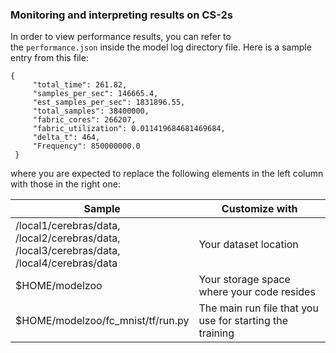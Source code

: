 

### Monitoring and interpreting results on CS-2s

In order to view performance results, you can refer to the `performance.json` inside the model log directory file. Here is a sample entry from this file:
```
{
     "total_time": 261.82,
     "samples_per_sec": 146665.4,
     "est_samples_per_sec": 1831896.55,
     "total_samples": 38400000,
     "fabric_cores": 266207,
     "fabric_utilization": 0.011419684681469684,
     "delta_t": 464,
     "Frequency": 850000000.0
 }
```

where you are expected to replace the following elements in the left column with those in the right one:
<table>
  <thead>
    <tr>
      <th>Sample</th><th>Customize with</th>
    </tr>
  </thead>
  <tbody>
    <tr>
      <td>/local1/cerebras/data,<br />
/local2/cerebras/data,<br />
/local3/cerebras/data,<br />
/local4/cerebras/data</td>
       <td>Your dataset location</td>
    </tr>
   <tr>
     <td>$HOME/modelzoo</td>
     <td>Your storage space where your code resides</td>
   </tr>
    <tr>
      <td>$HOME/modelzoo/fc_mnist/tf/run.py</td>
      <td>The main run file that you use for starting the training</td>
    </tr>
  </tbody>
</table>


